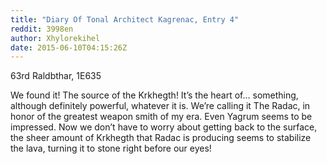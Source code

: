```yaml
---
title: "Diary Of Tonal Architect Kagrenac, Entry 4"
reddit: 3998en
author: Xhylorekihel
date: 2015-06-10T04:15:26Z
---
```


63rd Raldbthar, 1E635

We found it! The source of the Krkhegth! It’s the heart of… something, although definitely powerful, whatever it is. We’re calling it The Radac, in honor of the greatest weapon smith of my era. Even Yagrum seems to be impressed. Now we don’t have to worry about getting back to the surface, the sheer amount of Krkhegth that Radac is producing seems to stabilize the lava, turning it to stone right before our eyes!

